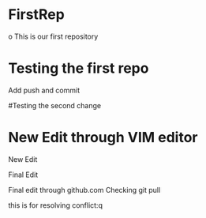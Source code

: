 # FirstRep
o
This is our first repository

# Testing the first repo
Add push and commit

#Testing the second change
# New Edit through VIM editor
New Edit

Final Edit

Final edit through github.com
Checking git pull

this is for resolving conflict:q
